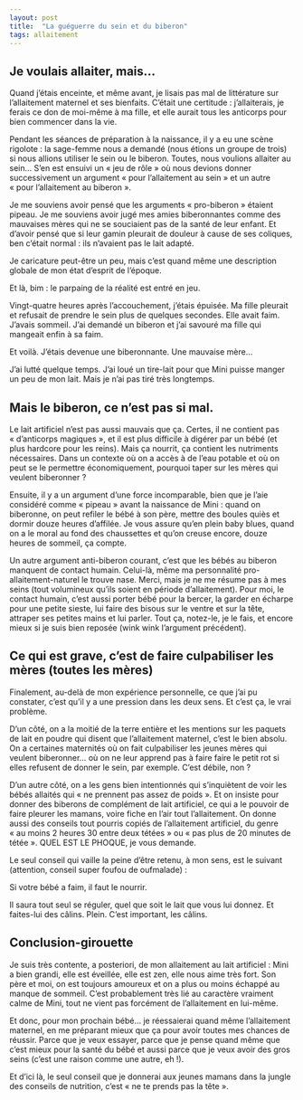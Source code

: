 ```yaml
---
layout: post
title:  "La guéguerre du sein et du biberon"
tags: allaitement
---
```


## Je voulais allaiter, mais…

Quand j’étais enceinte, et même avant, je lisais pas mal de littérature sur l’allaitement maternel et ses bienfaits. C’était une certitude : j’allaiterais, je ferais ce don de moi-même à ma fille, et elle aurait tous les anticorps pour bien commencer dans la vie.

Pendant les séances de préparation à la naissance, il y a eu une scène rigolote : la sage-femme nous a demandé (nous étions un groupe de trois) si nous allions utiliser le sein ou le biberon. Toutes, nous voulions allaiter au sein… S’en est ensuivi un « jeu de rôle » où nous devions donner successivement un argument « pour l’allaitement au sein » et un autre « pour l’allaitement au biberon ».

Je me souviens avoir pensé que les arguments « pro-biberon » étaient pipeau. Je me souviens avoir jugé mes amies biberonnantes comme des mauvaises mères qui ne se souciaient pas de la santé de leur enfant. Et d’avoir pensé que si leur gamin pleurait de douleur à cause de ses coliques, ben c’était normal : ils n’avaient pas le lait adapté.

Je caricature peut-être un peu, mais c’est quand même une description globale de mon état d’esprit de l’époque.

Et là, bim : le parpaing de la réalité est entré en jeu.

Vingt-quatre heures après l’accouchement, j’étais épuisée. Ma fille pleurait et refusait de prendre le sein plus de quelques secondes. Elle avait faim. J’avais sommeil. J’ai demandé un biberon et j’ai savouré ma fille qui mangeait enfin à sa faim.

Et voilà. J’étais devenue une biberonnante. Une mauvaise mère…

J’ai lutté quelque temps. J’ai loué un tire-lait pour que Mini puisse manger un peu de mon lait. Mais je n’ai pas tiré très longtemps.

## Mais le biberon, ce n’est pas si mal.

Le lait artificiel n’est pas aussi mauvais que ça. Certes, il ne contient pas « d’anticorps magiques », et il est plus difficile à digérer par un bébé (et plus hardcore pour les reins). Mais ça nourrit, ça contient les nutriments nécessaires. Dans un contexte où on a accès à de l’eau potable et où on peut se le permettre économiquement, pourquoi taper sur les mères qui veulent biberonner ?

Ensuite, il y a un argument d’une force incomparable, bien que je l’aie considéré comme « pipeau » avant la naissance de Mini : quand on biberonne, on peut refiler le bébé à son père, mettre des boules quiès et dormir douze heures d’affilée. Je vous assure qu’en plein baby blues, quand on a le moral au fond des chaussettes et qu’on creuse encore,  douze heures de sommeil, ça compte.

Un autre argument anti-biberon courant, c’est que les bébés au biberon manquent de contact humain. Celui-là, même ma personnalité pro-allaitement-naturel le trouve nase. Merci, mais je ne me résume pas à mes seins (tout volumineux qu’ils soient en période d’allaitement). Pour moi, le contact humain, c’est aussi porter bébé pour la bercer, la garder en écharpe pour une petite sieste, lui faire des bisous sur le ventre et sur la tête, attraper ses petites mains et lui parler. Tout ça, notez-le, je le fais, et encore mieux si je suis bien reposée (wink wink l’argument précédent).

## Ce qui est grave, c’est de faire culpabiliser les mères (toutes les mères)

Finalement, au-delà de mon expérience personnelle, ce que j’ai pu constater, c’est qu’il y a une pression dans les deux sens. Et c’est ça, le vrai problème.

D’un côté, on a la moitié de la terre entière et les mentions sur les paquets de lait en poudre qui disent que l’allaitement maternel, c’est le bien absolu. On a certaines maternités où on fait culpabiliser les jeunes mères qui veulent biberonner… où on ne leur apprend pas à faire faire le petit rot si elles refusent de donner le sein, par exemple. C’est débile, non ?

D’un autre côté, on a les gens bien intentionnés qui s’inquiètent de voir les bébés allaités qui « ne prennent pas assez de poids ». Et on insiste pour donner des biberons de complément de lait artificiel, ce qui a le pouvoir de faire pleurer les mamans, voire fiche en l’air tout l’allaitement. On donne aussi des conseils tout pourris copiés de l’allaitement artificiel, du genre « au moins 2 heures 30 entre deux tétées » ou « pas plus de 20 minutes de tétée ». QUEL EST LE PHOQUE, je vous demande.

Le seul conseil qui vaille la peine d’être retenu, à mon sens, est le suivant (attention, conseil super foufou de oufmalade) :

Si votre bébé a faim, il faut le nourrir.

Il saura tout seul se réguler, quel que soit le lait que vous lui donnez.
Et faites-lui des câlins. Plein. C’est important, les câlins.

## Conclusion-girouette

Je suis très contente, a posteriori, de mon allaitement au lait artificiel : Mini a bien grandi, elle est éveillée, elle est zen, elle nous aime très fort. Son père et moi, on est toujours amoureux et on a plus ou moins échappé au manque de sommeil. C’est probablement très lié au caractère vraiment calme de Mini, tout ne vient pas forcément de l’allaitement en lui-même.

Et donc, pour mon prochain bébé… je réessaierai quand même l’allaitement maternel, en me préparant mieux que ça pour avoir toutes mes chances de réussir. Parce que je veux essayer, parce que je pense quand même que c’est mieux pour la santé du bébé et aussi parce que je veux avoir des gros seins (c’est une raison comme une autre, eh !).

Et d’ici là, le seul conseil que je donnerai aux jeunes mamans dans la jungle des conseils de nutrition, c’est « ne te prends pas la tête ».
